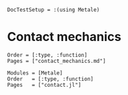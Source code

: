 ```@meta
DocTestSetup = :(using Metale)
```

# Contact mechanics

```@index
Order = [:type, :function]
Pages = ["contact_mechanics.md"]
```

```@autodocs
Modules = [Metale]
Order   = [:type, :function]
Pages   = ["contact.jl"]
```
